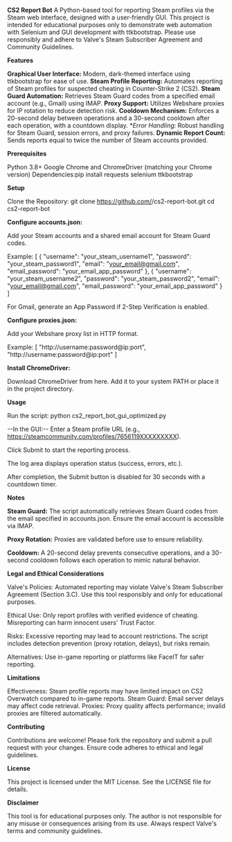 **CS2 Report Bot**
A Python-based tool for reporting Steam profiles via the Steam web interface, designed with a user-friendly GUI. This project is intended for educational purposes only to demonstrate web automation with Selenium and GUI development with ttkbootstrap. Please use responsibly and adhere to Valve's Steam Subscriber Agreement and Community Guidelines.

**Features**

**Graphical User Interface:** Modern, dark-themed interface using ttkbootstrap for ease of use.
**Steam Profile Reporting:** Automates reporting of Steam profiles for suspected cheating in Counter-Strike 2 (CS2).
**Steam Guard Automation:** Retrieves Steam Guard codes from a specified email account (e.g., Gmail) using IMAP.
**Proxy Support:** Utilizes Webshare proxies for IP rotation to reduce detection risk.
**Cooldown Mechanism:** Enforces a 20-second delay between operations and a 30-second cooldown after each operation, with a countdown display.
**Error Handling:* Robust handling for Steam Guard, session errors, and proxy failures.
**Dynamic Report Count:** Sends reports equal to twice the number of Steam accounts provided.

**Prerequisites**

Python 3.8+
Google Chrome and ChromeDriver (matching your Chrome version)
Dependencies:pip install requests selenium ttkbootstrap



**Setup**

Clone the Repository:
git clone https://github.com/<your-username>/cs2-report-bot.git
cd cs2-report-bot


**Configure accounts.json:**

Add your Steam accounts and a shared email account for Steam Guard codes.

Example:
[
    {
        "username": "your_steam_username1",
        "password": "your_steam_password1",
        "email": "your_email@gmail.com",
        "email_password": "your_email_app_password"
    },
    {
        "username": "your_steam_username2",
        "password": "your_steam_password2",
        "email": "your_email@gmail.com",
        "email_password": "your_email_app_password"
    }
]


For Gmail, generate an App Password if 2-Step Verification is enabled.


**Configure proxies.json:**

Add your Webshare proxy list in HTTP format.

Example:
[
    "http://username:password@ip:port",
    "http://username:password@ip:port"
]




**Install ChromeDriver:**

Download ChromeDriver from here.
Add it to your system PATH or place it in the project directory.



**Usage**

Run the script:
python cs2_report_bot_gui_optimized.py


--In the GUI:--
Enter a Steam profile URL (e.g., https://steamcommunity.com/profiles/7656119XXXXXXXXX).

Click Submit to start the reporting process.

The log area displays operation status (success, errors, etc.).

After completion, the Submit button is disabled for 30 seconds with a countdown timer.




**Notes**

**Steam Guard:** The script automatically retrieves Steam Guard codes from the email specified in accounts.json. Ensure the email account is accessible via IMAP.

**Proxy Rotation:** Proxies are validated before use to ensure reliability.

**Cooldown:** A 20-second delay prevents consecutive operations, and a 30-second cooldown follows each operation to mimic natural behavior.


**Legal and Ethical Considerations**

Valve's Policies: Automated reporting may violate Valve's Steam Subscriber Agreement (Section 3.C). Use this tool responsibly and only for educational purposes.

Ethical Use: Only report profiles with verified evidence of cheating. Misreporting can harm innocent users' Trust Factor.

Risks: Excessive reporting may lead to account restrictions. The script includes detection prevention (proxy rotation, delays), but risks remain.

Alternatives: Use in-game reporting or platforms like FaceIT for safer reporting.

**Limitations**

Effectiveness: Steam profile reports may have limited impact on CS2 Overwatch compared to in-game reports.
Steam Guard: Email server delays may affect code retrieval.
Proxies: Proxy quality affects performance; invalid proxies are filtered automatically.

**Contributing**

Contributions are welcome! Please fork the repository and submit a pull request with your changes. Ensure code adheres to ethical and legal guidelines.

**License**

This project is licensed under the MIT License. See the LICENSE file for details.

**Disclaimer**

This tool is for educational purposes only. The author is not responsible for any misuse or consequences arising from its use. Always respect Valve's terms and community guidelines.